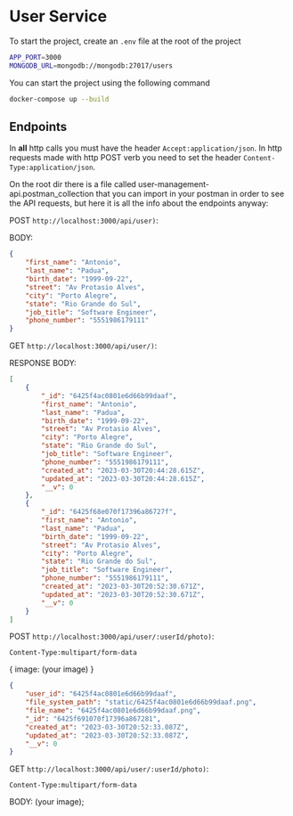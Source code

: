 # User Service

To start the project, create an `.env` file at the root of the project

```bash
APP_PORT=3000
MONGODB_URL=mongodb://mongodb:27017/users
```

You can start the project using the following command

```bash
docker-compose up --build
```

## Endpoints

In **all** http calls you must have the header `Accept:application/json`. In http requests made with http POST verb you need to set the header `Content-Type:application/json`.

On the root dir there is a file called user-management-api.postman_collection that you can import in your postman in order to see the API requests, but here it is all the info about the endpoints anyway:


POST `http://localhost:3000/api/user)`:

BODY:
```json
{
    "first_name": "Antonio",
    "last_name": "Padua",
    "birth_date": "1999-09-22",
    "street": "Av Protasio Alves",
    "city": "Porto Alegre",
    "state": "Rio Grande do Sul",
    "job_title": "Software Engineer",
    "phone_number": "5551986179111"
}
```

GET `http://localhost:3000/api/user/)`:

RESPONSE BODY:
```json
[
    {
        "_id": "6425f4ac0801e6d66b99daaf",
        "first_name": "Antonio",
        "last_name": "Padua",
        "birth_date": "1999-09-22",
        "street": "Av Protasio Alves",
        "city": "Porto Alegre",
        "state": "Rio Grande do Sul",
        "job_title": "Software Engineer",
        "phone_number": "5551986179111",
        "created_at": "2023-03-30T20:44:28.615Z",
        "updated_at": "2023-03-30T20:44:28.615Z",
        "__v": 0
    },
    {
        "_id": "6425f68e070f17396a86727f",
        "first_name": "Antonio",
        "last_name": "Padua",
        "birth_date": "1999-09-22",
        "street": "Av Protasio Alves",
        "city": "Porto Alegre",
        "state": "Rio Grande do Sul",
        "job_title": "Software Engineer",
        "phone_number": "5551986179111",
        "created_at": "2023-03-30T20:52:30.671Z",
        "updated_at": "2023-03-30T20:52:30.671Z",
        "__v": 0
    }
]
```

POST `http://localhost:3000/api/user/:userId/photo)`:

`Content-Type:multipart/form-data`

{
    image: (your image)
}
```json
{
    "user_id": "6425f4ac0801e6d66b99daaf",
    "file_system_path": "static/6425f4ac0801e6d66b99daaf.png",
    "file_name": "6425f4ac0801e6d66b99daaf.png",
    "_id": "6425f691070f17396a867281",
    "created_at": "2023-03-30T20:52:33.087Z",
    "updated_at": "2023-03-30T20:52:33.087Z",
    "__v": 0
}
```


GET `http://localhost:3000/api/user/:userId/photo)`:

`Content-Type:multipart/form-data`

BODY: (your image);
